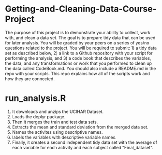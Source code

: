 # Getting-and-Cleaning-Data-Course-Project
The purpose of this project is to demonstrate your ability to collect, work with, and clean a data set. The goal is to prepare tidy data that can be used for later analysis. You will be graded by your peers on a series of yes/no questions related to the project. You will be required to submit: 1) a tidy data set as described below, 2) a link to a Github repository with your script for performing the analysis, and 3) a code book that describes the variables, the data, and any transformations or work that you performed to clean up the data called CodeBook.md. You should also include a README.md in the repo with your scripts. This repo explains how all of the scripts work and how they are connected.

# run_analysis.R
1. It downloads and unzips the UCIHAR Dataset.
2. Loads the deplyr package.
3. Then it merges the train and test data sets.
4. Extracts the mean and standard deviation from the merged data set.
5. Names the activites using descriptive names.
6. labels the variables with descriptive variable names.
7. Finally, it creates a second independent tidy data set with the average of each variable for each activity and each subject called "Final_dataset".
